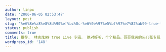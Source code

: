 ```yaml
---
author: linpx
date: '2006-06-05 02:53:47'
layout: post
slug: '%e6%8e%a8%e8%8d%90%ef%bc%8c-%e6%9e%97%e5%bf%97%e7%82%ab99-true-live-%e4%b8%93%e8%be%91%ef%bc%8c-%e7%bb%9d%e5%af%b9%e5%a5%bd%e5%90%ac%ef%bc%8c%e4%b8%aa%e4%b8%aa%e7%b2%be%e5%93%81%e3%80%82%e5%93%a5'
status: publish
comments: true
title: 推荐， 林志炫99 true Live 专辑， 绝对好听，个个精品。哥哥我买的头几张专辑里，有它一份。
wordpress_id: '148'
---
```


  

